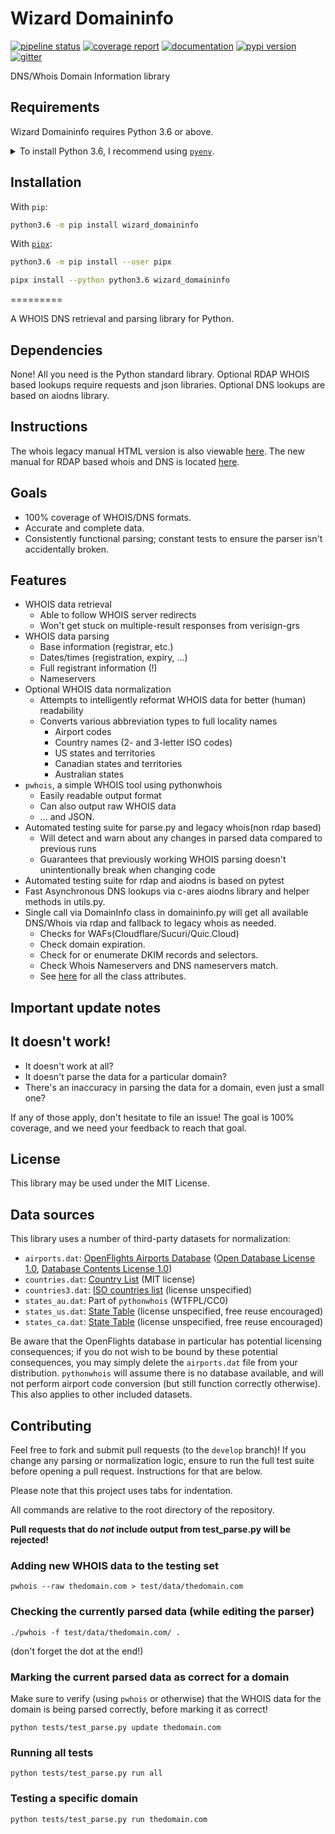# Wizard Domaininfo

[![pipeline status](https://gitlab.com/mikeramsey/wizard-domaininfo/badges/master/pipeline.svg)](https://gitlab.com/mikeramsey/wizard-domaininfo/pipelines)
[![coverage report](https://gitlab.com/mikeramsey/wizard-domaininfo/badges/master/coverage.svg)](https://gitlab.com/mikeramsey/wizard-domaininfo/commits/master)
[![documentation](https://img.shields.io/badge/docs-mkdocs%20material-blue.svg?style=flat)](https://mikeramsey.gitlab.io/wizard-domaininfo/)
[![pypi version](https://img.shields.io/pypi/v/wizard-domaininfo.svg)](https://pypi.org/project/wizard-domaininfo/)
[![gitter](https://badges.gitter.im/join%20chat.svg)](https://gitter.im/wizard-domaininfo/community)

DNS/Whois Domain Information library

## Requirements

Wizard Domaininfo requires Python 3.6 or above.

<details>
<summary>To install Python 3.6, I recommend using <a href="https://github.com/pyenv/pyenv"><code>pyenv</code></a>.</summary>

```bash
# install pyenv
git clone https://github.com/pyenv/pyenv ~/.pyenv

# setup pyenv (you should also put these three lines in .bashrc or similar)
export PATH="${HOME}/.pyenv/bin:${PATH}"
export PYENV_ROOT="${HOME}/.pyenv"
eval "$(pyenv init -)"

# install Python 3.6
pyenv install 3.6.12

# make it available globally
pyenv global system 3.6.12
```
</details>

## Installation

With `pip`:
```bash
python3.6 -m pip install wizard_domaininfo
```

With [`pipx`](https://github.com/pipxproject/pipx):
```bash
python3.6 -m pip install --user pipx

pipx install --python python3.6 wizard_domaininfo
```

=========

A WHOIS DNS retrieval and parsing library for Python.

## Dependencies

None! All you need is the Python standard library. Optional RDAP WHOIS based lookups require requests and json libraries. Optional DNS lookups are based on aiodns library.

## Instructions

The whois legacy manual HTML version is also viewable [here](http://cryto.net/pythonwhois).
The new manual for RDAP based whois and DNS is located [here](https://mikeramsey.gitlab.io/wizard-domaininfo/).
## Goals

* 100% coverage of WHOIS/DNS formats.
* Accurate and complete data.
* Consistently functional parsing; constant tests to ensure the parser isn't accidentally broken.

## Features

* WHOIS data retrieval
	* Able to follow WHOIS server redirects
	* Won't get stuck on multiple-result responses from verisign-grs
* WHOIS data parsing
	* Base information (registrar, etc.)
	* Dates/times (registration, expiry, ...)
	* Full registrant information (!)
	* Nameservers
* Optional WHOIS data normalization
	* Attempts to intelligently reformat WHOIS data for better (human) readability
	* Converts various abbreviation types to full locality names
		* Airport codes
		* Country names (2- and 3-letter ISO codes)
		* US states and territories
		* Canadian states and territories
		* Australian states
* `pwhois`, a simple WHOIS tool using pythonwhois
	* Easily readable output format
	* Can also output raw WHOIS data
	* ... and JSON.
* Automated testing suite for parse.py and legacy whois(non rdap based)
	* Will detect and warn about any changes in parsed data compared to previous runs
	* Guarantees that previously working WHOIS parsing doesn't unintentionally break when changing code
* Automated testing suite for rdap and aiodns is based on pytest
* Fast Asynchronous DNS lookups via c-ares aiodns library and helper methods in utils.py.
* Single call via DomainInfo class in domaininfo.py will get all available DNS/Whois via rdap and fallback to legacy whois as needed.
	* Checks for WAFs(Cloudflare/Sucuri/Quic.Cloud)
	* Check domain expiration.
	* Check for or enumerate DKIM records and selectors.
	* Check Whois Nameservers and DNS nameservers match.
	* See [here](https://gitlab.com/mikeramsey/wizard-domaininfo/-/blob/master/src/wizard_domaininfo/domaininfo.py#L23-69) for all the class attributes.
	

## Important update notes


## It doesn't work!

* It doesn't work at all?
* It doesn't parse the data for a particular domain?
* There's an inaccuracy in parsing the data for a domain, even just a small one?

If any of those apply, don't hesitate to file an issue! The goal is 100% coverage, and we need your feedback to reach that goal.

## License

This library may be used under the MIT License.

## Data sources

This library uses a number of third-party datasets for normalization:

* `airports.dat`: [OpenFlights Airports Database](http://openflights.org/data.html) ([Open Database License 1.0](http://opendatacommons.org/licenses/odbl/1.0/), [Database Contents License 1.0](http://opendatacommons.org/licenses/dbcl/1.0/))
* `countries.dat`: [Country List](https://github.com/umpirsky/country-list) (MIT license)
* `countries3.dat`: [ISO countries list](https://gist.github.com/eparreno/205900) (license unspecified)
* `states_au.dat`: Part of `pythonwhois` (WTFPL/CC0)
* `states_us.dat`: [State Table](http://statetable.com/) (license unspecified, free reuse encouraged)
* `states_ca.dat`: [State Table](http://statetable.com/) (license unspecified, free reuse encouraged)

Be aware that the OpenFlights database in particular has potential licensing consequences; if you do not wish to be bound by these potential consequences, you may simply delete the `airports.dat` file from your distribution. `pythonwhois` will assume there is no database available, and will not perform airport code conversion (but still function correctly otherwise). This also applies to other included datasets.

## Contributing

Feel free to fork and submit pull requests (to the `develop` branch)! If you change any parsing or normalization logic, ensure to run the full test suite before opening a pull request. Instructions for that are below.

Please note that this project uses tabs for indentation.

All commands are relative to the root directory of the repository.

**Pull requests that do _not_ include output from test_parse.py will be rejected!**

### Adding new WHOIS data to the testing set

	pwhois --raw thedomain.com > test/data/thedomain.com
	
### Checking the currently parsed data (while editing the parser)

	./pwhois -f test/data/thedomain.com/ .
	
(don't forget the dot at the end!)
	
### Marking the current parsed data as correct for a domain

Make sure to verify (using `pwhois` or otherwise) that the WHOIS data for the domain is being parsed correctly, before marking it as correct!

	python tests/test_parse.py update thedomain.com
	
### Running all tests

	python tests/test_parse.py run all
	
### Testing a specific domain

	python tests/test_parse.py run thedomain.com